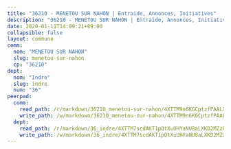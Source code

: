 ```yaml
---
title: "36210 - MENETOU SUR NAHON | Entraide, Annonces, Initiatives"
description: "36210 - MENETOU SUR NAHON | Entraide, Annonces, Initiatives"
date: 2020-01-11T14:09:21+09:00
collapsible: false
layout: commune
comm:
  nom: "MENETOU SUR NAHON"
  slug: menetou-sur-nahon
  cp: "36210"
dept:
  nom: "Indre"
  slug: indre
  num: "36"
peerpad:
  comm:
    read_path: /r/markdown/36210_menetou-sur-nahon/4XTTM9n6KGCptzfPAALX3UUUtSgt2koofBacNEJfHh4DQNqkQ
    write_path: /w/markdown/36210_menetou-sur-nahon/4XTTM9n6KGCptzfPAALX3UUUtSgt2koofBacNEJfHh4DQNqkQ-K3TgUquFk51vYoc4aRTv2bsuSY7yujCubRDLwtkGPADhUURTCaf5jfwDE4GvEEEFyL4ahb3n3Xr4E6dZCDCPZhKBgcH5nyPEVJzCiTR3Y6LWDKLrdnkx4f4PL2NG9LmqLwhVTJ6x
  dept:
    read_path: /r/markdown/36_indre/4XTTM7scdAKT1pQtXuUHYaNU8aLXKD2MZzUyDRUiaoLJH1te1
    write_path: /w/markdown/36_indre/4XTTM7scdAKT1pQtXuUHYaNU8aLXKD2MZzUyDRUiaoLJH1te1-K3TgUJm9AdSDNtPtmMKFa5Tiw77X4i7zf6CsTYrtgVdahxAwuJV6RAfi8dWyH9wrbVDRxjX7knrwwECg7WApeuWQ945kurMeJLQeKJv4CQZseab78J3HMioZhgr2H44E9b6FqBoT
---
```


